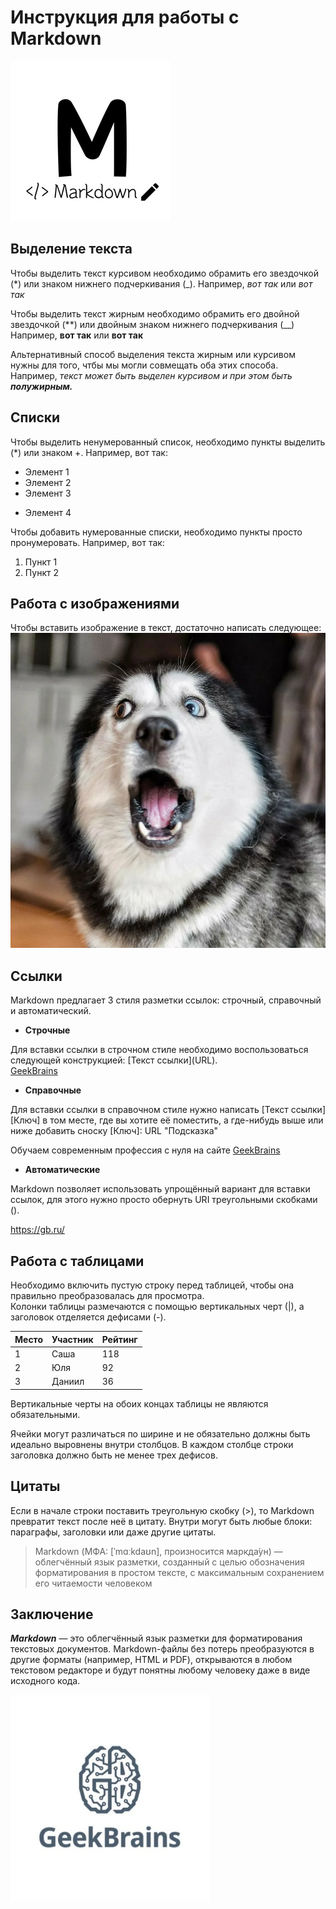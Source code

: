 # Инструкция для работы с Markdown
![Markdown лого](logo.jpg)
## Выделение текста
Чтобы выделить текст курсивом необходимо обрамить его звездочкой (*) или знаком нижнего подчеркивания (_). Например, *вот так* или _вот так_

Чтобы выделить текст жирным необходимо обрамить его двойной звездочкой (**)  или двойным знаком нижнего подчеркивания (__) Например, **вот так** или __вот так__

Альтернативный способ выделения текста жирным или курсивом нужны для того, чтбы мы могли совмещать оба этих способа. Например, _текст может быть выделен курсивом и при этом быть **полужирным.**_ 


## Списки
Чтобы выделить ненумерованный список, необходимо пункты выделить (*) или знаком +. Например, вот так: 
* Элемент 1
* Элемент 2
* Элемент 3
+ Элемент 4

Чтобы добавить нумерованные списки, необходимо пункты просто пронумеровать. Например, вот так:
1. Пункт 1
2. Пункт 2

## Работа с изображениями

Чтобы вставить изображение в текст, достаточно написать следующее: ![Привет, это хаски](хаски.png) 
## Ссылки 

Markdown предлагает 3 стиля разметки ссылок: строчный, справочный и автоматический.

* __Строчные__

Для вставки ссылки в строчном стиле необходимо воспользоваться следующей конструкцией: [Текст ссылки]​(URL).\
[GeekBrains](https://geekbrains.ru/)
* __Справочные__

Для вставки ссылки в справочном стиле нужно написать [Текст ссылки]​[Ключ] в том месте, где вы хотите её поместить, а где-нибудь выше или ниже добавить сноску [Ключ]: URL "Подсказка"

Обучаем современным профессия с нуля на сайте [GeekBrains][1]

[1]:https://gb.ru/

* __Автоматические__

Markdown позволяет использовать упрощённый вариант для вставки ссылок, для этого нужно просто обернуть URI треугольными скобками (<URI>).

<https://gb.ru/>



## Работа с таблицами
Необходимо включить пустую строку перед таблицей, чтобы она правильно преобразовалась для просмотра. \
Колонки таблицы размечаются с помощью вертикальных черт (|), а заголовок отделяется дефисами (-).

| Место | Участник | Рейтинг |
|-------|----------|---------|
| 1     | Саша     | 118     |
| 2     | Юля      | 92      |
| 3     | Даниил   | 36      |

Вертикальные черты на обоих концах таблицы не являются обязательными. 
 
Ячейки могут различаться по ширине и не обязательно должны быть идеально выровнены внутри столбцов. В каждом столбце строки заголовка должно быть не менее трех дефисов.


## Цитаты
Если в начале строки поставить треугольную скобку (>), то Markdown превратит текст после неё в цитату. Внутри могут быть любые блоки: параграфы, заголовки или даже другие цитаты.
>Markdown (МФА: [ˈmɑːkdaʊn], произносится маркда́ун) — облегчённый язык разметки, созданный с целью обозначения форматирования в простом тексте, с максимальным сохранением его читаемости человеком

## Заключение 
*__Markdown__* — это облегчённый язык разметки для форматирования текстовых документов. Markdown-файлы без потерь преобразуются в другие форматы (например, HTML и PDF), открываются в любом текстовом редакторе и будут понятны любому человеку даже в виде исходного кода.

![GB_logo](GB_logo.jpg)
